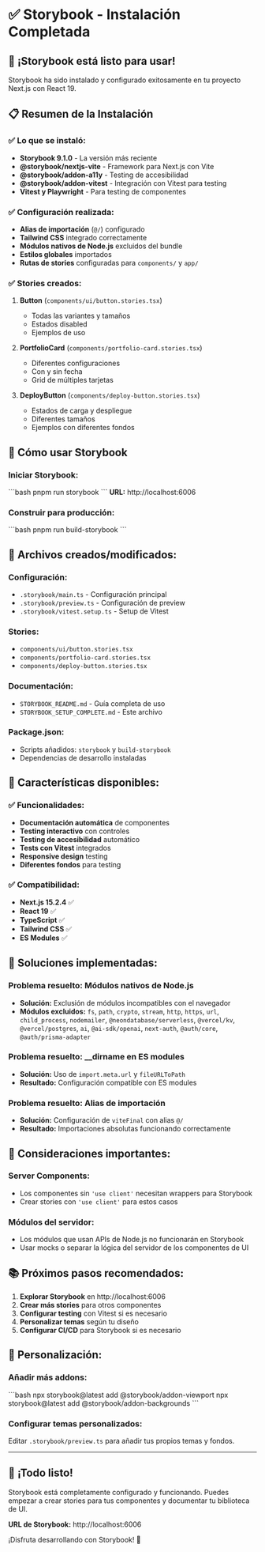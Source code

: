 # ✅ Storybook - Instalación Completada

## 🎉 ¡Storybook está listo para usar!

Storybook ha sido instalado y configurado exitosamente en tu proyecto Next.js con React 19.

## 📋 Resumen de la Instalación

### ✅ Lo que se instaló:
- **Storybook 9.1.0** - La versión más reciente
- **@storybook/nextjs-vite** - Framework para Next.js con Vite
- **@storybook/addon-a11y** - Testing de accesibilidad
- **@storybook/addon-vitest** - Integración con Vitest para testing
- **Vitest y Playwright** - Para testing de componentes

### ✅ Configuración realizada:
- **Alias de importación** (`@/`) configurado
- **Tailwind CSS** integrado correctamente
- **Módulos nativos de Node.js** excluidos del bundle
- **Estilos globales** importados
- **Rutas de stories** configuradas para `components/` y `app/`

### ✅ Stories creados:
1. **Button** (`components/ui/button.stories.tsx`)
   - Todas las variantes y tamaños
   - Estados disabled
   - Ejemplos de uso

2. **PortfolioCard** (`components/portfolio-card.stories.tsx`)
   - Diferentes configuraciones
   - Con y sin fecha
   - Grid de múltiples tarjetas

3. **DeployButton** (`components/deploy-button.stories.tsx`)
   - Estados de carga y despliegue
   - Diferentes tamaños
   - Ejemplos con diferentes fondos

## 🚀 Cómo usar Storybook

### Iniciar Storybook:
\`\`\`bash
pnpm run storybook
\`\`\`
**URL:** http://localhost:6006

### Construir para producción:
\`\`\`bash
pnpm run build-storybook
\`\`\`

## 📁 Archivos creados/modificados:

### Configuración:
- `.storybook/main.ts` - Configuración principal
- `.storybook/preview.ts` - Configuración de preview
- `.storybook/vitest.setup.ts` - Setup de Vitest

### Stories:
- `components/ui/button.stories.tsx`
- `components/portfolio-card.stories.tsx`
- `components/deploy-button.stories.tsx`

### Documentación:
- `STORYBOOK_README.md` - Guía completa de uso
- `STORYBOOK_SETUP_COMPLETE.md` - Este archivo

### Package.json:
- Scripts añadidos: `storybook` y `build-storybook`
- Dependencias de desarrollo instaladas

## 🎯 Características disponibles:

### ✅ Funcionalidades:
- **Documentación automática** de componentes
- **Testing interactivo** con controles
- **Testing de accesibilidad** automático
- **Tests con Vitest** integrados
- **Responsive design** testing
- **Diferentes fondos** para testing

### ✅ Compatibilidad:
- **Next.js 15.2.4** ✅
- **React 19** ✅
- **TypeScript** ✅
- **Tailwind CSS** ✅
- **ES Modules** ✅

## 🔧 Soluciones implementadas:

### Problema resuelto: Módulos nativos de Node.js
- **Solución:** Exclusión de módulos incompatibles con el navegador
- **Módulos excluidos:** `fs`, `path`, `crypto`, `stream`, `http`, `https`, `url`, `child_process`, `nodemailer`, `@neondatabase/serverless`, `@vercel/kv`, `@vercel/postgres`, `ai`, `@ai-sdk/openai`, `next-auth`, `@auth/core`, `@auth/prisma-adapter`

### Problema resuelto: __dirname en ES modules
- **Solución:** Uso de `import.meta.url` y `fileURLToPath`
- **Resultado:** Configuración compatible con ES modules

### Problema resuelto: Alias de importación
- **Solución:** Configuración de `viteFinal` con alias `@/`
- **Resultado:** Importaciones absolutas funcionando correctamente

## 🚨 Consideraciones importantes:

### Server Components:
- Los componentes sin `'use client'` necesitan wrappers para Storybook
- Crear stories con `'use client'` para estos casos

### Módulos del servidor:
- Los módulos que usan APIs de Node.js no funcionarán en Storybook
- Usar mocks o separar la lógica del servidor de los componentes de UI

## 📚 Próximos pasos recomendados:

1. **Explorar Storybook** en http://localhost:6006
2. **Crear más stories** para otros componentes
3. **Configurar testing** con Vitest si es necesario
4. **Personalizar temas** según tu diseño
5. **Configurar CI/CD** para Storybook si es necesario

## 🎨 Personalización:

### Añadir más addons:
\`\`\`bash
npx storybook@latest add @storybook/addon-viewport
npx storybook@latest add @storybook/addon-backgrounds
\`\`\`

### Configurar temas personalizados:
Editar `.storybook/preview.ts` para añadir tus propios temas y fondos.

---

## 🎉 ¡Todo listo!

Storybook está completamente configurado y funcionando. Puedes empezar a crear stories para tus componentes y documentar tu biblioteca de UI.

**URL de Storybook:** http://localhost:6006

¡Disfruta desarrollando con Storybook! 🚀
